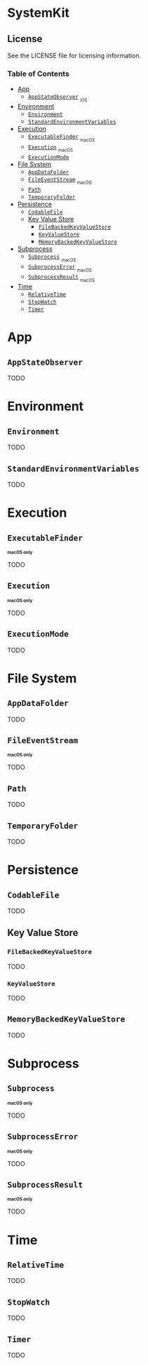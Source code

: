 
# SystemKit

## License

See the LICENSE file for licensing information.

### Table of Contents

- [App](#app)
    - [`AppStateObserver`](#appstateobserver) <sub><sub>iOS</sub></sub>
- [Environment](#environment)
    - [`Environment`](#environment-1)
    - [`StandardEnvironmentVariables`](#standardenvironmentvariables)
- [Execution](#execution)
    - [`ExecutableFinder`](#executablefinder) <sub><sub>macOS</sub></sub>
    - [`Execution`](#execution-1) <sub><sub>macOS</sub></sub>
    - [`ExecutionMode`](#executionmode)
- [File System](#file-system)
    - [`AppDataFolder`](#appdatafolder)
    - [`FileEventStream`](#fileeventstream) <sub><sub>macOS</sub></sub>
    - [`Path`](#path)
    - [`TemporaryFolder`](#temporaryfolder)
- [Persistence](#persistence)
    - [`CodableFile`](#codablefile)
    - [Key Value Store](#key-value-store)
        - [`FileBackedKeyValueStore`](#filebackedkeyvaluestore)
        - [`KeyValueStore`](#keyvaluestore)
        - [`MemoryBackedKeyValueStore`](#memorybackedkeyvaluestore)
- [Subprocess](#subprocess)
    - [`Subprocess`](#subprocess) <sub><sub>macOS</sub></sub>
    - [`SubprocessError`](#subprocesserror) <sub><sub>macOS</sub></sub>
    - [`SubprocessResult`](#subprocessresult) <sub><sub>macOS</sub></sub>
- [Time](#time)
    - [`RelativeTime`](#relativetime)
    - [`StopWatch`](#stopwatch)
    - [`Timer`](#timer)

# App

## `AppStateObserver`

TODO

# Environment

## `Environment`

TODO

## `StandardEnvironmentVariables`

TODO

# Execution

## `ExecutableFinder`

<sup><sup>**macOS only**<sup></sup>

TODO

## `Execution`

<sup><sup>**macOS only**<sup></sup>

TODO

## `ExecutionMode`

TODO

# File System

## `AppDataFolder`

TODO

## `FileEventStream`

<sup><sup>**macOS only**<sup></sup>

TODO

## `Path`

TODO

## `TemporaryFolder`

TODO

# Persistence
    
## `CodableFile`

TODO
    
## Key Value Store

### `FileBackedKeyValueStore`

TODO

### `KeyValueStore`

TODO

## `MemoryBackedKeyValueStore`

TODO

# Subprocess

## `Subprocess`

<sup><sup>**macOS only**<sup></sup>

TODO

## `SubprocessError`

<sup><sup>**macOS only**<sup></sup>

TODO

## `SubprocessResult`

<sup><sup>**macOS only**<sup></sup>

TODO

# Time

## `RelativeTime`

TODO

## `StopWatch`

TODO

## `Timer`

TODO

